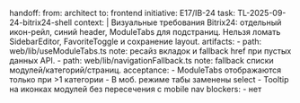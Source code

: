handoff:
  from: architect
  to: frontend
  initiative: E17/IB-24
  task: TL-2025-09-24-bitrix24-shell
  context: |
    Визуальные требования Bitrix24: отдельный икон-рейл, синий header, ModuleTabs для подстраниц.
    Нельзя ломать SidebarEditor, FavoriteToggle и сохранение layout.
  artifacts:
    - path: web/lib/useModuleTabs.ts
      note: ресайз вкладок и fallback href при пустых данных API.
    - path: web/lib/navigationFallback.ts
      note: fallback списки модулей/категорий/страниц.
  acceptance:
    - ModuleTabs отображаются только при >1 категории
    - В моб. режиме табы заменены select
    - Tooltip на иконках модулей без пересечения с mobile nav
  blockers:
    - нет
